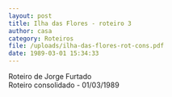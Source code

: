 ```yaml
---
layout: post
title: Ilha das Flores - roteiro 3
author: casa
category: Roteiros
file: /uploads/ilha-das-flores-rot-cons.pdf
date: 1989-03-01 15:34:33
---
```

Roteiro de Jorge Furtado\
Roteiro consolidado - 01/03/1989